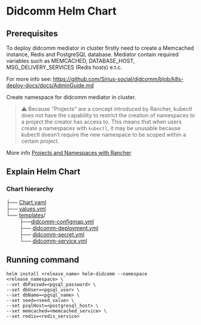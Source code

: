 # Didcomm Helm Chart

## Prerequisites

To deploy didcomm mediator in cluster firstly need to create a Memcached instance, Redis and PostgreSQL database. 
Mediator contain required variables such as MEMCACHED, DATABASE_HOST, MSG_DELIVERY_SERVICES (Redis hosts) e.t.c.

For more info see: https://github.com/Sirius-social/didcomm/blob/k8s-deploy-docs/docs/AdminGuide.md

Create namespace for didcomm mediator in cluster. 
> :warning: Because "Projects" are a concept introduced by Rancher, kubectl does not have the capability to restrict 
> the creation of namespaces to a project the creator has access to.
> This means that when users create a namespaces with ```kubectl```, it may be 
> unusable because kubectl doesn’t require the new namespace to be scoped within a certain project.

More info [Projects and Namespaces with Rancher](https://rancher.com/docs/rancher/v2.5/en/cluster-admin/projects-and-namespaces/)

## Explain Helm Chart
### Chart hierarchy

├── [Chart.yaml](Chart.yaml)\
├── [values.yml](values.yml)\
└── [templates](templates)/\
        
├──[didcomm-configmap.yml](templates/didcomm-configmap.yml)\
         ├── [didcomm-deployment.yml](templates/didcomm-deployment.yml)\
         ├── [didcomm-secret.yml](templates/didcomm-secret.yml)\
         └── [didcomm-service.yml](templates/didcomm-service.yml)

## Running command
```
helm install <release_name> helm-didcomm --namespace <release_namespace> \
--set dbPasswd=<pgsql_password> \
--set dbUser=<pgsql_user> \
--set dbName=<pgsql_name> \
--set seed=<seed_value> \
--set psqlHost=<postgresql_host> \
--set memcached=<memcached_service> \
--set redis=<redis_service>
```
